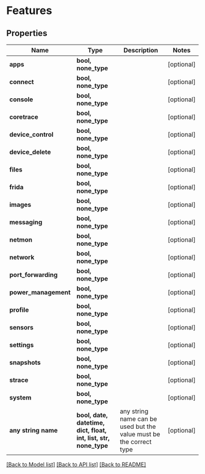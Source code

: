 # Features



## Properties
Name | Type | Description | Notes
------------ | ------------- | ------------- | -------------
**apps** | **bool, none_type** |  | [optional] 
**connect** | **bool, none_type** |  | [optional] 
**console** | **bool, none_type** |  | [optional] 
**coretrace** | **bool, none_type** |  | [optional] 
**device_control** | **bool, none_type** |  | [optional] 
**device_delete** | **bool, none_type** |  | [optional] 
**files** | **bool, none_type** |  | [optional] 
**frida** | **bool, none_type** |  | [optional] 
**images** | **bool, none_type** |  | [optional] 
**messaging** | **bool, none_type** |  | [optional] 
**netmon** | **bool, none_type** |  | [optional] 
**network** | **bool, none_type** |  | [optional] 
**port_forwarding** | **bool, none_type** |  | [optional] 
**power_management** | **bool, none_type** |  | [optional] 
**profile** | **bool, none_type** |  | [optional] 
**sensors** | **bool, none_type** |  | [optional] 
**settings** | **bool, none_type** |  | [optional] 
**snapshots** | **bool, none_type** |  | [optional] 
**strace** | **bool, none_type** |  | [optional] 
**system** | **bool, none_type** |  | [optional] 
**any string name** | **bool, date, datetime, dict, float, int, list, str, none_type** | any string name can be used but the value must be the correct type | [optional]

[[Back to Model list]](../README.md#documentation-for-models) [[Back to API list]](../README.md#documentation-for-api-endpoints) [[Back to README]](../README.md)


